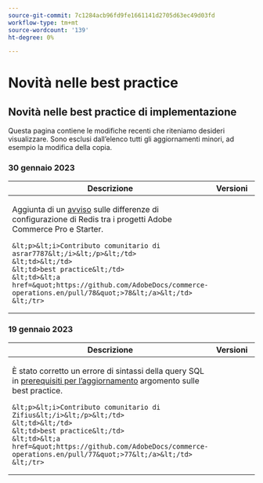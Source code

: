 ```yaml
---
source-git-commit: 7c1284acb96fd9fe1661141d2705d63ec49d03fd
workflow-type: tm+mt
source-wordcount: '139'
ht-degree: 0%

---
```

# Novità nelle best practice

## Novità nelle best practice di implementazione

Questa pagina contiene le modifiche recenti che riteniamo desideri visualizzare. Sono esclusi dall’elenco tutti gli aggiornamenti minori, ad esempio la modifica della copia.

### 30 gennaio 2023

<table style="table-layout:auto;">
  <thead>
    <tr>
      <th>Descrizione</th>
      <th>Versioni</th>
      <th>Tipo</th>
      <th>Origine</th>
    </tr>
  </thead>
  <tbody>
    <tr>
      <td><p>Aggiunta di un <a href="https://experienceleague.adobe.com/docs/commerce-operations/implementation-playbook/best-practices/planning/redis-service-configuration.html">avviso</a> sulle differenze di configurazione di Redis tra i progetti Adobe Commerce Pro e Starter.</p>

    &lt;p>&lt;i>Contributo comunitario di asrar7787&lt;/i>&lt;/p>&lt;/td>
    &lt;td>&lt;/td>
    &lt;td>best practice&lt;/td>
    &lt;td>&lt;a href=&quot;https://github.com/AdobeDocs/commerce-operations.en/pull/78&quot;>78&lt;/a>&lt;/td>
    &lt;/tr>
</tbody>
</table>

### 19 gennaio 2023

<table style="table-layout:auto;">
  <thead>
    <tr>
      <th>Descrizione</th>
      <th>Versioni</th>
      <th>Tipo</th>
      <th>Origine</th>
    </tr>
  </thead>
  <tbody>
    <tr>
      <td><p>È stato corretto un errore di sintassi della query SQL in <a href="https://experienceleague.adobe.com/docs/commerce-operations/implementation-playbook/best-practices/maintenance/commerce-235-upgrade-prerequisites-mariadb.html">prerequisiti per l’aggiornamento</a> argomento sulle best practice.</p>

    &lt;p>&lt;i>Contributo comunitario di Zifius&lt;/i>&lt;/p>&lt;/td>
    &lt;td>&lt;/td>
    &lt;td>best practice&lt;/td>
    &lt;td>&lt;a href=&quot;https://github.com/AdobeDocs/commerce-operations.en/pull/77&quot;>77&lt;/a>&lt;/td>
    &lt;/tr>
</tbody>
</table><!-- date_group --><!-- month_group --><!-- year_group -->
